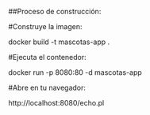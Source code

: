 ##Proceso de construcción:

#Construye la imagen:

docker build -t mascotas-app .

#Ejecuta el contenedor:

docker run -p 8080:80 -d mascotas-app

#Abre en tu navegador:

http://localhost:8080/echo.pl